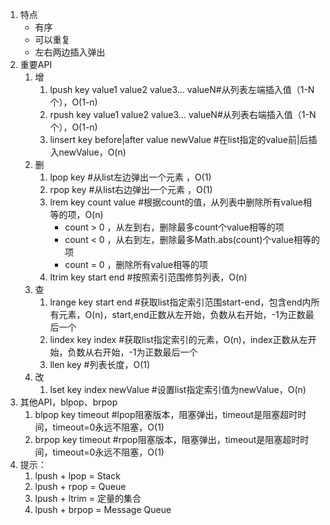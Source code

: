 1. 特点
    - 有序
    - 可以重复
    - 左右两边插入弹出
2. 重要API
    1. 增
        1. lpush key value1 value2 value3… valueN#从列表左端插入值（1-N个），O(1-n)
        2. rpush key value1 value2 value3… valueN#从列表右端插入值（1-N个），O(1-n)
        3. linsert key before|after value newValue #在list指定的value前|后插入newValue，O(n)
    2. 删
        1. lpop key #从list左边弹出一个元素 ，O(1)
        2. rpop key #从list右边弹出一个元素 ，O(1)
        3. lrem key count value #根据count的值，从列表中删除所有value相等的项，O(n)
            - count > 0 ，从左到右，删除最多count个value相等的项
            - count < 0 ，从右到左，删除最多Math.abs(count)个value相等的项
            - count = 0 ，删除所有value相等的项
        4. ltrim key start end #按照索引范围修剪列表，O(n)
    3. 查
        1. lrange key start end #获取list指定索引范围start-end，包含end内所有元素，O(n)，start,end正数从左开始，负数从右开始，-1为正数最后一个
        2. lindex key index #获取list指定索引的元素，O(n)，index正数从左开始，负数从右开始，-1为正数最后一个
        3. llen key #列表长度，O(1)
    4. 改
        1. lset key index newValue #设置list指定索引值为newValue，O(n)
3. 其他API，blpop、brpop
    1. blpop key timeout #lpop阻塞版本，阻塞弹出，timeout是阻塞超时时间，timeout=0永远不阻塞，O(1)
    2. brpop key timeout #rpop阻塞版本，阻塞弹出，timeout是阻塞超时时间，timeout=0永远不阻塞，O(1)
4. 提示：
    1. lpush + lpop = Stack
    2. lpush + rpop = Queue
    3. lpush + ltrim = 定量的集合
    4. lpush + brpop = Message Queue